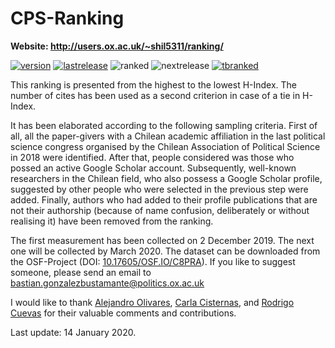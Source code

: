 # CPS-Ranking
**Website: http://users.ox.ac.uk/~shil5311/ranking/**

[![version](https://img.shields.io/badge/version-v1.3.2-blue.svg)](http://users.ox.ac.uk/~shil5311/ranking/changelog/) [![lastrelease](https://img.shields.io/badge/latest%20release-December%202019-orange.svg)](http://users.ox.ac.uk/~shil5311/ranking/series/2019-12-02-impact-ranking/) ![ranked](https://img.shields.io/badge/cases%20ranked-125-brightgreen.svg) ![nextrelease](https://img.shields.io/badge/next%20release-March%202020-red.svg) [![tbranked](https://img.shields.io/badge/to%20be%20ranked-13-yellow.svg)](http://users.ox.ac.uk/~shil5311/ranking/series/2019-12-02-impact-ranking/#fn1) 

This ranking is presented from the highest to the lowest H-Index. The number of cites has been used as a second criterion in case of a tie in H-Index.

It has been elaborated according to the following sampling criteria. First of all, all the paper-givers with a Chilean academic affiliation in the last political science congress organised by the Chilean Association of Political Science in 2018 were identified. After that, people considered was those who possed an active Google Scholar account. Subsequently, well-known researchers in the Chilean field, who also possess a Google Scholar profile, suggested by other people who were selected in the previous step were added. Finally, authors who had added to their profile publications that are not their authorship (because of name confusion, deliberately or without realising it) have been removed from the ranking.

The first measurement has been collected on 2 December 2019. The next one will be collected by March 2020. The dataset can be downloaded from the OSF-Project (DOI: [10.17605/OSF.IO/C8PRA](http://doi.org/10.17605/OSF.IO/C8PRA)). If you like to suggest someone, please send an email to bastian.gonzalezbustamante@politics.ox.ac.uk 

I would like to thank [Alejandro Olivares](http://users.ox.ac.uk/~shil5311/authors/aolivares), [Carla Cisternas](http://users.ox.ac.uk/~shil5311/authors/ccisternas), and [Rodrigo Cuevas](http://users.ox.ac.uk/~shil5311/authors/rcuevas) for their valuable comments and contributions. 

Last update: 14 January 2020.
